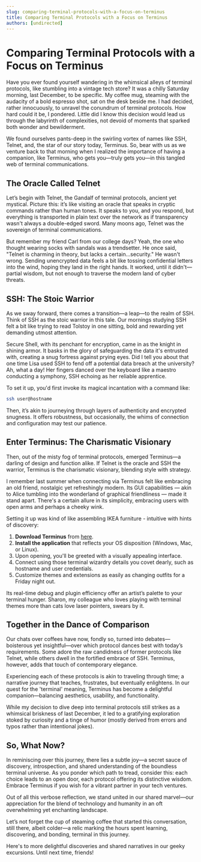 ```yaml
---
slug: comparing-terminal-protocols-with-a-focus-on-terminus
title: Comparing Terminal Protocols with a Focus on Terminus
authors: [undirected]
---
```



# Comparing Terminal Protocols with a Focus on Terminus

Have you ever found yourself wandering in the whimsical alleys of terminal protocols, like stumbling into a vintage tech store? It was a chilly Saturday morning, last December, to be specific. My coffee mug, steaming with the audacity of a bold espresso shot, sat on the desk beside me. I had decided, rather innocuously, to unravel the conundrum of terminal protocols. How hard could it be, I pondered. Little did I know this decision would lead us through the labyrinth of complexities, not devoid of moments that sparked both wonder and bewilderment.

We found ourselves pants-deep in the swirling vortex of names like SSH, Telnet, and, the star of our story today, Terminus. So, bear with us as we venture back to that morning when I realized the importance of having a companion, like Terminus, who gets you—truly gets you—in this tangled web of terminal communications.

## The Oracle Called Telnet

Let’s begin with Telnet, the Gandalf of terminal protocols, ancient yet mystical. Picture this: it’s like visiting an oracle that speaks in cryptic commands rather than human tones. It speaks to you, and you respond, but everything is transported in plain text over the network as if transparency wasn't always a double-edged sword. Many moons ago, Telnet was the sovereign of terminal communications.

But remember my friend Carl from our college days? Yeah, the one who thought wearing socks with sandals was a trendsetter. He once said, "Telnet is charming in theory, but lacks a certain...security." He wasn't wrong. Sending unencrypted data feels a bit like tossing confidential letters into the wind, hoping they land in the right hands. It worked, until it didn't—partial wisdom, but not enough to traverse the modern land of cyber threats.

## SSH: The Stoic Warrior

As we sway forward, there comes a transition—a leap—to the realm of SSH. Think of SSH as the stoic warrior in this tale. Our mornings studying SSH felt a bit like trying to read Tolstoy in one sitting, bold and rewarding yet demanding utmost attention. 

Secure Shell, with its penchant for encryption, came in as the knight in shining armor. It basks in the glory of safeguarding the data it's entrusted with, creating a snug fortress against prying eyes. Did I tell you about that one time Lisa used SSH to fend off a potential data breach at the university? Ah, what a day! Her fingers danced over the keyboard like a maestro conducting a symphony, SSH echoing as her reliable apprentice.

To set it up, you'd first invoke its magical incantation with a command like:
```bash
ssh user@hostname
```
Then, it’s akin to journeying through layers of authenticity and encrypted snugness. It offers robustness, but occasionally, the whims of connection and configuration may test our patience.

## Enter Terminus: The Charismatic Visionary

Then, out of the misty fog of terminal protocols, emerged Terminus—a darling of design and function alike. If Telnet is the oracle and SSH the warrior, Terminus is the charismatic visionary, blending style with strategy. 

I remember last summer when connecting via Terminus felt like embracing an old friend, nostalgic yet refreshingly modern. Its GUI capabilities — akin to Alice tumbling into the wonderland of graphical friendliness — made it stand apart. There's a certain allure in its simplicity, embracing users with open arms and perhaps a cheeky wink.

Setting it up was kind of like assembling IKEA furniture - intuitive with hints of discovery:
1. **Download Terminus** from [here](https://eugeny.github.io/terminus/).
2. **Install the application** that reflects your OS disposition (Windows, Mac, or Linux).
3. Upon opening, you'll be greeted with a visually appealing interface.  
4. Connect using those terminal wizardry details you covet dearly, such as hostname and user credentials.
5. Customize themes and extensions as easily as changing outfits for a Friday night out.

Its real-time debug and plugin efficiency offer an artist’s palette to your terminal hunger. Sharon, my colleague who loves playing with terminal themes more than cats love laser pointers, swears by it.

## Together in the Dance of Comparison

Our chats over coffees have now, fondly so, turned into debates—boisterous yet insightful—over which protocol dances best with today’s requirements. Some adore the raw candidness of former protocols like Telnet, while others dwell in the fortified embrace of SSH. Terminus, however, adds that touch of contemporary elegance. 

Experiencing each of these protocols is akin to traveling through time; a narrative journey that teaches, frustrates, but eventually enlightens. In our quest for the 'terminal' meaning, Terminus has become a delightful companion—balancing aesthetics, usability, and functionality.

While my decision to dive deep into terminal protocols still strikes as a whimsical briskness of last December, it led to a gratifying exploration stoked by curiosity and a tinge of humor (mostly derived from errors and typos rather than intentional jokes).

## So, What Now?

In reminiscing over this journey, there lies a subtle joy—a secret sauce of discovery, introspection, and shared understanding of the boundless terminal universe. As you ponder which path to tread, consider this: each choice leads to an open door, each protocol offering its distinctive wisdom. Embrace Terminus if you wish for a vibrant partner in your tech ventures.

Out of all this verbose reflection, we stand united in our shared marvel—our appreciation for the blend of technology and humanity in an oft overwhelming yet enchanting landscape. 

Let’s not forget the cup of steaming coffee that started this conversation, still there, albeit colder—a relic marking the hours spent learning, discovering, and bonding, terminal in this journey.

Here's to more delightful discoveries and shared narratives in our geeky excursions. Until next time, friends!